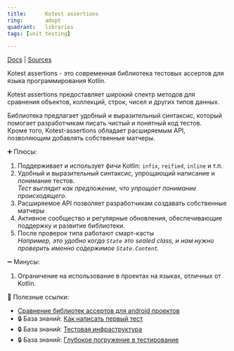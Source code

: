 ```yaml
---
title:      Kotest assertions
ring:       adopt
quadrant:   libraries
tags: [unit testing]

---
```


[Docs](https://kotest.io/docs/assertions/assertions.html) | [Sources](https://github.com/kotest/kotest)

Kotest assertions - это современная библиотека тестовых ассертов для языка программирования Kotlin.

Kotest assertions предоставляет широкий спектр методов для сравнения объектов, коллекций, строк, чисел и других типов данных.

Библиотека предлагает удобный и выразительный синтаксис, который помогает разработчикам писать чистый и понятный код тестов.  
Кроме того, Kotest-assertions обладает расширяемым API, позволяющим добавлять собственные матчеры.

➕ Плюсы:

1. Поддерживает и использует фичи Kotlin: `infix`, `reified`, `inline` и т.п.
2. Удобный и выразительный синтаксис, упрощающий написание и понимание тестов.  
   _Тест выглядит как предложение, что упрощает понимание происходящего._
3. Расширяемое API позволяет разработчикам создавать собственные матчеры
4. Активное сообщество и регулярные обновления, обеспечивающие поддержку и развитие библиотеки.
5. После проверок типа работают смарт-касты  
   _Например, это удобно когда `State` это sealed class, и нам нужно проверить именно содержимое `State.Content`._

➖ Минусы:

1. Ограничение на использование в проектах на языках, отличных от Kotlin.

📝 Полезные ссылки:

- [Сравнение библиотек ассертов для android проектов][asserts_compare]
- 🔒 База знаний: [Как написать первый тест](https://android.pages.redmadrobot.dev/knowledge/guide/testing/quickstart.html)
- 🔒 База знаний: [Тестовая инфраструктура](https://android.pages.redmadrobot.dev/knowledge/guide/testing/infra.html)
- 🔒 База знаний: [Глубокое погружение в тестирование](https://android.pages.redmadrobot.dev/knowledge/guide/testing/deep-dive.html)

<!-- Links -->
[asserts_compare]: FIXME
